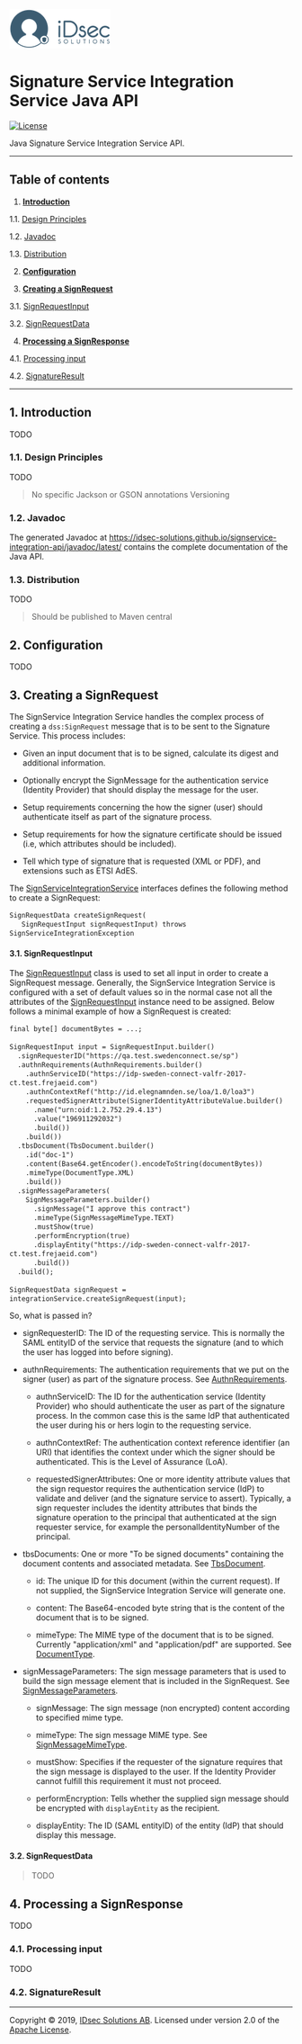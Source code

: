 ![Logo](img/idsec.png)

# Signature Service Integration Service Java API

[![License](https://img.shields.io/badge/License-Apache%202.0-blue.svg)](https://opensource.org/licenses/Apache-2.0)

Java Signature Service Integration Service API.

---

## Table of contents

1. [**Introduction**](#introduction)

  1.1. [Design Principles](#design-principles)
  
  1.2. [Javadoc](#javadoc)
  
  1.3. [Distribution](#distribution)
  
2. [**Configuration**](#configuration)

3. [**Creating a SignRequest**](#creating-a-signrequest)

  3.1. [SignRequestInput](#signrequestinput)
  
  3.2. [SignRequestData](#signrequestdata)
  
4. [**Processing a SignResponse**](#processing-a-signresponse)

  4.1. [Processing input](#processing-input)
  
  4.2. [SignatureResult](#signatureresult)
  
---

<a name="introduction"></a>
## 1. Introduction

TODO

<a name="design-principles"></a>
### 1.1. Design Principles

TODO

> No specific Jackson or GSON annotations
> Versioning

<a name="javadoc"></a>
### 1.2. Javadoc

The generated Javadoc at <https://idsec-solutions.github.io/signservice-integration-api/javadoc/latest/> contains the complete documentation of the Java API.

<a name="distribution"></a>
### 1.3. Distribution

TODO

> Should be published to Maven central

<a name="configuration"></a>
## 2. Configuration

TODO

<a name="creating-a-signrequest"></a>
## 3. Creating a SignRequest

The SignService Integration Service handles the complex process of creating a `dss:SignRequest` message that is to be sent to the Signature Service. This process includes:

- Given an input document that is to be signed, calculate its digest and additional information.

- Optionally encrypt the SignMessage for the authentication service (Identity Provider) that should display the message for the user.

- Setup requirements concerning the how the signer (user) should authenticate itself as part of the signature process.

- Setup requirements for how the signature certificate should be issued (i.e, which attributes should be included).

- Tell which type of signature that is requested (XML or PDF), and extensions such as ETSI AdES.


The [SignServiceIntegrationService](https://idsec-solutions.github.io/signservice-integration-api/javadoc/latest/se/idsec/signservice/integration/SignServiceIntegrationService.html) interfaces defines the following method to create a SignRequest:

```
SignRequestData createSignRequest(
   SignRequestInput signRequestInput) throws SignServiceIntegrationException

```

<a name="signrequestinput"></a>
#### 3.1. SignRequestInput

The [SignRequestInput](https://idsec-solutions.github.io/signservice-integration-api/javadoc/latest/se/idsec/signservice/integration/SignRequestInput.html) class is used to set all input in order to create a SignRequest message. Generally, the SignService Integration Service is configured with a set of default values so in the normal case not all the attributes of the [SignRequestInput](https://idsec-solutions.github.io/signservice-integration-api/javadoc/latest/se/idsec/signservice/integration/SignRequestInput.html) instance need to be assigned. Below follows a minimal example of how a SignRequest is created:

```
final byte[] documentBytes = ...;
    
SignRequestInput input = SignRequestInput.builder()
  .signRequesterID("https://qa.test.swedenconnect.se/sp")
  .authnRequirements(AuthnRequirements.builder()
    .authnServiceID("https://idp-sweden-connect-valfr-2017-ct.test.frejaeid.com")
    .authnContextRef("http://id.elegnamnden.se/loa/1.0/loa3")
    .requestedSignerAttribute(SignerIdentityAttributeValue.builder()
      .name("urn:oid:1.2.752.29.4.13")
      .value("196911292032")
      .build())
    .build())
  .tbsDocument(TbsDocument.builder()
    .id("doc-1")
    .content(Base64.getEncoder().encodeToString(documentBytes))
    .mimeType(DocumentType.XML)
    .build())
  .signMessageParameters(
    SignMessageParameters.builder()
      .signMessage("I approve this contract")
      .mimeType(SignMessageMimeType.TEXT)
      .mustShow(true)
      .performEncryption(true)
      .displayEntity("https://idp-sweden-connect-valfr-2017-ct.test.frejaeid.com")
      .build())
  .build();
  
SignRequestData signRequest = integrationService.createSignRequest(input);
```

So, what is passed in?

- signRequesterID: The ID of the requesting service. This is normally the SAML entityID of the service that requests the signature (and to which the user has logged into before signing).

- authnRequirements: The authentication requirements that we put on the signer (user) as part of the signature process. See [AuthnRequirements](https://idsec-solutions.github.io/signservice-integration-api/javadoc/latest/se/idsec/signservice/integration/authentication/AuthnRequirements.html).

  - authnServiceID: The ID for the authentication service (Identity Provider) who should authenticate the user as part of the signature process. In the common case this is the same IdP that authenticated the user during his or hers login to the requesting service.
  
  - authnContextRef: The authentication context reference identifier (an URI) that identifies the context under which the signer should be authenticated. This is the Level of Assurance (LoA).
  
  - requestedSignerAttributes: One or more identity attribute values that the sign requestor requires the authentication service (IdP) to validate and deliver (and the signature service to assert). Typically, a sign requester includes the identity attributes that binds the signature operation to the principal that authenticated at the sign requester service, for example the personalIdentityNumber of the principal.
  
- tbsDocuments: One or more "To be signed documents" containing the document contents and associated metadata. See [TbsDocument](https://idsec-solutions.github.io/signservice-integration-api/javadoc/latest/se/idsec/signservice/integration/document/TbsDocument.html).

  - id: The unique ID for this document (within the current request). If not supplied, the SignService Integration Service will generate one.
  
  - content: The Base64-encoded byte string that is the content of the document that is to be signed.
  
  - mimeType: The MIME type of the document that is to be signed. Currently "application/xml" and "application/pdf" are supported. See [DocumentType](https://idsec-solutions.github.io/signservice-integration-api/javadoc/latest/se/idsec/signservice/integration/document/DocumentType.html).
  
- signMessageParameters: The sign message parameters that is used to build the sign message element that is included in the SignRequest. See [SignMessageParameters](https://idsec-solutions.github.io/signservice-integration-api/javadoc/latest/se/idsec/signservice/integration/SignMessageParameters.html).

  - signMessage: The sign message (non encrypted) content according to specified mime type.
  
  - mimeType: The sign message MIME type. See [SignMessageMimeType](https://idsec-solutions.github.io/signservice-integration-api/javadoc/latest/se/idsec/signservice/integration/SignMessageMimeType.html).
  
  - mustShow: Specifies if the requester of the signature requires that the sign message is displayed to the user. If the Identity Provider cannot fulfill this requirement it must not proceed.
  
  - performEncryption: Tells whether the supplied sign message should be encrypted with `displayEntity` as the recipient.
  
  - displayEntity: The ID (SAML entityID) of the entity (IdP) that should display this message.


<a name="signrequestdata"></a>
#### 3.2. SignRequestData

> TODO

<a name="processing-a-signresponse"></a>
## 4. Processing a SignResponse

TODO

<a name="processing-input"></a>
### 4.1. Processing input

TODO  

<a name="signatureresult"></a>
### 4.2. SignatureResult

---

Copyright &copy; 2019, [IDsec Solutions AB](http://www.idsec.se). Licensed under version 2.0 of the [Apache License](http://www.apache.org/licenses/LICENSE-2.0).
